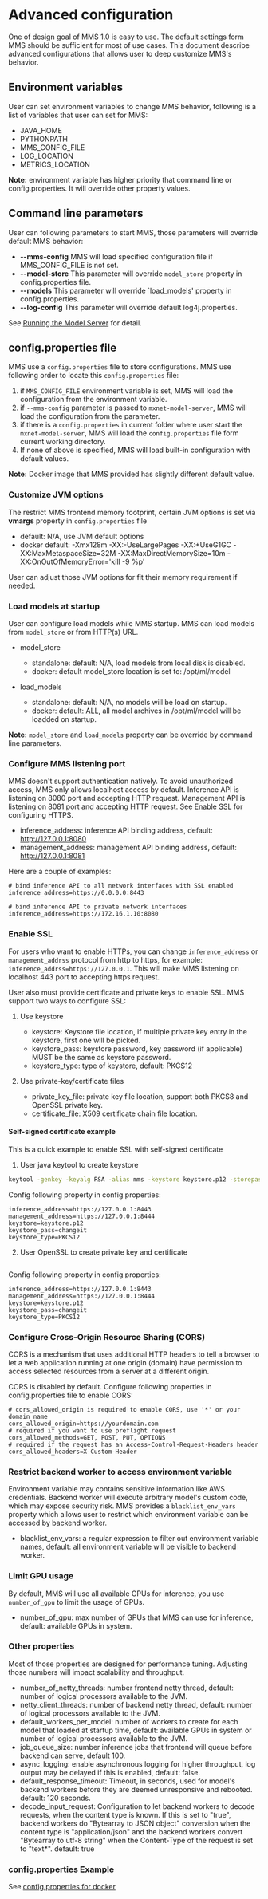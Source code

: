 # Advanced configuration

One of design goal of MMS 1.0 is easy to use. The default settings form MMS should be sufficient for most of use cases. This document describe advanced configurations that allows user to deep customize MMS's behavior.

## Environment variables

User can set environment variables to change MMS behavior, following is a list of variables that user can set for MMS:
* JAVA_HOME
* PYTHONPATH
* MMS_CONFIG_FILE
* LOG_LOCATION
* METRICS_LOCATION

**Note:** environment variable has higher priority that command line or config.properties. It will override other property values.

## Command line parameters

User can following parameters to start MMS, those parameters will override default MMS behavior:

* **--mms-config** MMS will load specified configuration file if MMS_CONFIG_FILE is not set.
* **--model-store** This parameter will override `model_store` property in config.properties file.
* **--models** This parameter will override `load_models' property in config.properties.
* **--log-config** This parameter will override default log4j.properties.

See [Running the Model Server](server.md) for detail.

## config.properties file

MMS use a `config.properties` file to store configurations. MMS use following order to locate this `config.properties` file:
1. if `MMS_CONFIG_FILE` environment variable is set, MMS will load the configuration from the environment variable.
2. if `--mms-config` parameter is passed to `mxnet-model-server`, MMS will load the configuration from the parameter.
3. if there is a `config.properties` in current folder where user start the `mxnet-model-server`, MMS will load the `config.properties` file form current working directory.
4. If none of above is specified, MMS will load built-in configuration with default values.

**Note:** Docker image that MMS provided has slightly different default value.

### Customize JVM options

The restrict MMS frontend memory footprint, certain JVM options is set via **vmargs** property in `config.properties` file

* default: N/A, use JVM default options
* docker default: -Xmx128m -XX:-UseLargePages -XX:+UseG1GC -XX:MaxMetaspaceSize=32M -XX:MaxDirectMemorySize=10m -XX:OnOutOfMemoryError='kill -9 %p'

User can adjust those JVM options for fit their memory requirement if needed.

### Load models at startup

User can configure load models while MMS startup. MMS can load models from `model_store` or from HTTP(s) URL.

* model_store
	* standalone: default: N/A, load models from local disk is disabled.
	* docker: default model_store location is set to: /opt/ml/model

* load_models
	* standalone: default: N/A, no models will be load on startup.
	* docker: default: ALL, all model archives in /opt/ml/model will be loadded on startup.

**Note:** `model_store` and `load_models` property can be override by command line parameters.

### Configure MMS listening port

MMS doesn't support authentication natively. To avoid unauthorized access, MMS only allows localhost access by default. Inference API is listening on 8080 port and accepting HTTP request. Management API is listening on 8081 port and accepting HTTP request. See [Enable SSL](#enable-ssl) for configuring HTTPS.

* inference_address: inference API binding address, default: http://127.0.0.1:8080
* management_address: management API binding address, default: http://127.0.0.1:8081

Here are a couple of examples:
```properties
# bind inference API to all network interfaces with SSL enabled
inference_address=https://0.0.0.0:8443

# bind inference API to private network interfaces
inference_address=https://172.16.1.10:8080
```

### Enable SSL

For users who want to enable HTTPs, you can change `inference_address` or `management_addrss` protocol from http to https, for example: `inference_addrss=https://127.0.0.1`. This will make MMS listening on localhost 443 port to accepting https request.

User also must provide certificate and private keys to enable SSL. MMS support two ways to configure SSL:
1. Use keystore
	* keystore: Keystore file location, if multiple private key entry in the keystore, first one will be picked. 
	* keystore_pass: keystore password, key password (if applicable) MUST be the same as keystore password.
    * keystore_type: type of keystore, default: PKCS12

2. Use private-key/certificate files
	* private_key_file: private key file location, support both PKCS8 and OpenSSL private key.
	* certificate_file: X509 certificate chain file location.

#### Self-signed certificate example

This is a quick example to enable SSL with self-signed certificate

1. User java keytool to create keystore
```bash
keytool -genkey -keyalg RSA -alias mms -keystore keystore.p12 -storepass changeit -storetype PKCS12 -validity 3600 -keysize 2048 -dname "CN=www.MY_MMS.com, OU=Cloud Service, O=model server, L=Palo Alto, ST=California, C=US"
```

Config following property in config.properties:

```properties
inference_address=https://127.0.0.1:8443
management_address=https://127.0.0.1:8444
keystore=keystore.p12
keystore_pass=changeit
keystore_type=PKCS12
```

2. User OpenSSL to create private key and certificate
```bash
```


Config following property in config.properties:

```properties
inference_address=https://127.0.0.1:8443
management_address=https://127.0.0.1:8444
keystore=keystore.p12
keystore_pass=changeit
keystore_type=PKCS12
```

### Configure Cross-Origin Resource Sharing (CORS)
CORS is a mechanism that uses additional HTTP headers to tell a browser to let a
web application running at one origin (domain) have permission to access selected
resources from a server at a different origin.

CORS is disabled by default. Configure following properties in config.properties file to enable CORS:

```properties
# cors_allowed_origin is required to enable CORS, use '*' or your domain name 
cors_allowed_origin=https://yourdomain.com
# required if you want to use preflight request 
cors_allowed_methods=GET, POST, PUT, OPTIONS
# required if the request has an Access-Control-Request-Headers header 
cors_allowed_headers=X-Custom-Header
```


### Restrict backend worker to access environment variable

Environment variable may contains sensitive information like AWS credentials. Backend worker will execute arbitrary model's custom code, which may expose security risk. MMS provides a `blacklist_env_vars` property which allows user to restrict which environment variable can be accessed by backend worker.

* blacklist_env_vars: a regular expression to filter out environment variable names, default: all environment variable will be visible to backend worker.

### Limit GPU usage
By default, MMS will use all available GPUs for inference, you use `number_of_gpu` to limit the usage of GPUs.

* number_of_gpu: max number of GPUs that MMS can use for inference, default: available GPUs in system.

### Other properties

Most of those properties are designed for performance tuning. Adjusting those numbers will impact scalability and throughput.

* number_of_netty_threads: number frontend netty thread, default: number of logical processors available to the JVM.
* netty_client_threads: number of backend netty thread, default: number of logical processors available to the JVM.
* default_workers_per_model: number of workers to create for each model that loaded at startup time, default: available GPUs in system or number of logical processors available to the JVM.
* job_queue_size: number inference jobs that frontend will queue before backend can serve, default 100.
* async_logging: enable asynchronous logging for higher throughput, log output may be delayed if this is enabled, default: false.
* default_response_timeout: Timeout, in seconds, used for model's backend workers before they are deemed unresponsive and rebooted. default: 120 seconds.
* decode_input_request: Configuration to let backend workers to decode requests, when the content type is known. 
If this is set to "true", backend workers do "Bytearray to JSON object" conversion when the content type is "application/json" and 
the backend workers convert "Bytearray to utf-8 string" when the Content-Type of the request is set to "text*". default: true  

### config.properties Example

See [config.properties for docker](https://github.com/awslabs/mxnet-model-server/blob/master/docker/config.properties)

